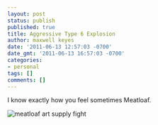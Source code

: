 ```yaml
---
layout: post
status: publish
published: true
title: Aggressive Type 6 Explosion
author: maxwell keyes
date: '2011-06-13 12:57:03 -0700'
date_gmt: '2011-06-13 16:57:03 -0700'
categories:
- personal
tags: []
comments: []
---
```


I know exactly how you feel sometimes Meatloaf.

![meatloaf art supply fight](http://assets.redconfetti.com/images/posts/meat-loaf-art-supply-fight.jpg "I'm the last person in the world you want to fuck with!")
